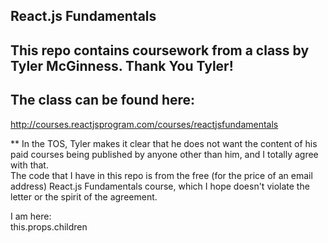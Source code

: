## React.js Fundamentals

## This repo contains coursework from a class by Tyler McGinness. Thank You Tyler!

## The class can be found here:  
http://courses.reactjsprogram.com/courses/reactjsfundamentals

** In the TOS, Tyler makes it clear that he does not want the content of his paid courses being published by anyone other than him, and I totally agree with that.  
The code that I have in this repo is from the free (for the price of an email address) React.js Fundamentals course, which I hope doesn't violate the letter or the spirit of the agreement.


I am here:  
this.props.children
